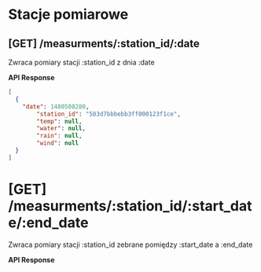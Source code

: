# Stacje pomiarowe

## [GET] /measurments/:station_id/:date

Zwraca pomiary stacji :station_id z dnia :date

<!-- TODO: przykładowy respone -->
**API Response**
```json
[
  {
    "date": 1480508280,
        "station_id": "583d7bbbebb3ff000123f1ce",
        "temp": null,
        "water": null,
        "rain": null,
        "wind": null
  }
]
```

# [GET] /measurments/:station_id/:start_date/:end_date

Zwraca pomiary stacji :station_id zebrane pomiędzy :start_date a :end_date

<!-- TODO: przykładowy respone -->
**API Response**
```json

```
